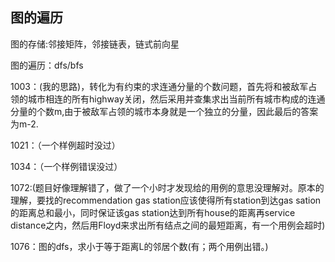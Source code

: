 ## 图的遍历

图的存储:邻接矩阵，邻接链表，链式前向星

图的遍历：dfs/bfs

1003：(我的思路)，转化为有约束的求连通分量的个数问题，首先将和被敌军占领的城市相连的所有highway关闭，然后采用并查集求出当前所有城市构成的连通分量的个数m,由于被敌军占领的城市本身就是一个独立的分量，因此最后的答案为m-2.

1021：（一个样例超时没过）

1034：（一个样例错误没过）

1072:(题目好像理解错了，做了一个小时才发现给的用例的意思没理解对。原本的理解，要找的recommendation gas station应该使得所有station到达gas sation的距离总和最小，同时保证该gas station达到所有house的距离再service distance之内，然后用Floyd来求出所有结点之间的最短距离，有一个用例会超时)

1076：图的dfs，求小于等于距离L的邻居个数(有；两个用例出错。)
